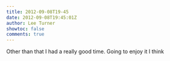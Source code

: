 ```yaml
---
title: 2012-09-08T19-45
date: 2012-09-08T19:45:01Z
author: Lee Turner
showtoc: false
comments: true
---
```


Other than that I had a really good time.  Going to enjoy it I think

